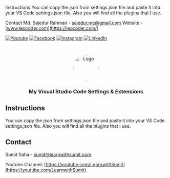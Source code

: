 Instructions
You can copy the json from settings.json file and paste it into your VS Code settings.json file. Also you will find all the plugins that I use.

Contact
Md. Sajedur Rahman - [sajedur.me@gmail.com](mailto:sajedur.me@gmail.com)
Website - [www.leocoder.com](https://leocoder.com/)

[![Youtube][youtube-shield]][youtube-url]
[![Facebook][facebook-shield]][facebook-url]
[![Instagram][instagram-shield]][instagram-url]
[![LinkedIn][linkedin-shield]][linkedin-url]

<!-- PROJECT LOGO -->
<br />
<p align="center">
    <img style="border-radius: 40px;" src="https://scontent.fdac142-1.fna.fbcdn.net/v/t39.30808-6/448884243_411375938571661_7542137506464591468_n.jpg?_nc_cat=109&ccb=1-7&_nc_sid=6ee11a&_nc_eui2=AeHLzknKMwRstQn8dmuuHoSRXDaMSkkvU8dcNoxKSS9Tx9qdZptL0tSa-Gx2SklqK-FA_UVW2Baso80hKc5jBWdz&_nc_ohc=bbQSGTX0wVgQ7kNvgFlhDv_&_nc_ht=scontent.fdac142-1.fna&oh=00_AYB2jdJ_THCQovDm5hYMMz6USIF5e_aAkIfvOMZ07ZM3nA&oe=6682FDEC" alt="Logo" width="80" height="80">
  </a>

  <h3 align="center">My Visual Studio Code Settings & Extensions</h3>

<!-- Insructions -->

## Instructions

You can copy the json from settings.json file and paste it into your VS Code settings.json file. Also you will find all the plugins that I use.

<!-- CONTACT -->

## Contact

Sumit Saha - [sumit@learnwithsumit.com](mailto:sumit@learnwithsumit.com)

Youtube Channel: [https://youtube.com/LearnwithSumit](https://youtube.com/LearnwithSumit)

<!-- MARKDOWN LINKS & IMAGES -->

[youtube-shield]: https://img.shields.io/badge/-Youtube-black.svg?style=flat-square&logo=youtube&color=555&logoColor=white
[youtube-url]: https://youtube.com/LearnwithSumit
[facebook-shield]: https://img.shields.io/badge/-Facebook-black.svg?style=flat-square&logo=facebook&color=555&logoColor=white
[facebook-url]: https://facebook.com/letslearnwithsumit
[instagram-shield]: https://img.shields.io/badge/-Instagram-black.svg?style=flat-square&logo=instagram&color=555&logoColor=white
[instagram-url]: https://instagram.com/learnwithsumit
[linkedin-shield]: https://img.shields.io/badge/-LinkedIn-black.svg?style=flat-square&logo=linkedin&colorB=555
[linkedin-url]: https://linkedin.com/company/learnwithsumit

